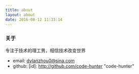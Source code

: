 ```yaml
---
title: about
layout: about
date: 2016-08-12 11:33:14
---
```

### 关于
专注于技术的理工男，相信技术改变世界
* email: dylanzhou0@sina.com
* github: [id]: http://github.com/code-hunter "code-hunter"
